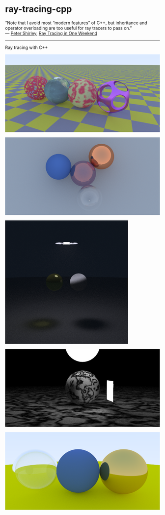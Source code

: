 ﻿# ray-tracing-cpp

“Note that I avoid most “modern features” of C++, but inheritance and operator overloading are too useful for ray tracers to pass on.”  
― [Peter Shirley](https://research.nvidia.com/person/peter-shirley), [Ray Tracing in One Weekend](https://www.goodreads.com/book/show/28794030-ray-tracing-in-one-weekend)

---

Ray tracing with C++

![textures](rendering/textures_800x400_1000.png)

![blend materials](rendering/materials_blend_800x400_1000.png)

![diffuse light and fog](rendering/light_diffuse_2_400x400_10000.png)

![diffuse light](rendering/light_diffuse_1_800x400_1000.png)

![materials](rendering/materials_800x400_1000.png)
